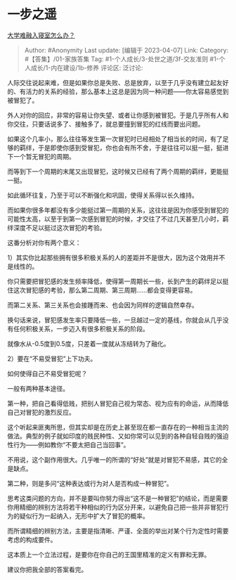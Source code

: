 # 一步之遥
[大学难融入寝室怎么办？](https://www.zhihu.com/question/593889999/answer/2970319265)

> Author: #Anonymity
> Last update: [编辑于 2023-04-07]
> Link:
> Category: #【答集】/01-家族答集
> Tag: #1-个人成长/3-处世之道/3f-交友准则 #1-个人成长/1-内在建设/1b-修养
> 评论区:
> 泛讨论:

人际交往说起来难，但是如果你总是失败、总是放弃，以至于几乎没有建立起友好的、有活力的关系的经验，那么基本上这总是因为同一种问题——你太容易感觉到被冒犯了。

外人对你的回应，非常的容易让你失望、或者让你感到被冒犯。于是几乎所有人和你交往，只要话说多了、接触多了，就总要撞到冒犯的红线而要出问题。

如果这个几率小，那么往往等发生第一次冒犯时已经相处了相当长的时间，有了足够的羁绊，于是即使你感到受冒犯，你也会有所不舍，于是往往可以挺一挺，挺进下一个暂无冒犯的周期。

而等到下一个周期的末尾又出现冒犯，这时候又已经有了两个周期的羁绊，更能挺一挺。

如此循环往复，乃至于可以不断强化和巩固，使得关系得以长久维持。

而如果你很多年都没有多少能挺过第一周期的关系，这往往是因为你感受到冒犯的可能性太高，以至于到第一次感到冒犯的时候，才交往了不过几天甚至几小时，羁绊深度不足以挺过这次冒犯的考验。

这番分析对你有两个意义：

1）其实你比起那些拥有很多积极关系的人的差距并不是很大，因为这个效用并不是线性的。

你只需要把冒犯感的发生频率降低，使得第一周期长一些，长到产生的羁绊足以挺住这次冒犯感的考验，那么第二周期、第三周期……都会变得更容易。

而第二关系、第三关系也会接踵而来、也会因为同样的逻辑自然幸存。

换句话来说，冒犯感发生率只要降低一些，一旦越过一定的基线，你就会从几乎没有任何积极关系，一步迈入有很多积极关系的阶段。

就像水从-0.5度到0.5度，只差着一度就从冻结转为了融化。

2）要在“不易受冒犯”上下功夫。

如何使得自己不易受冒犯呢？

一般有两种基本途径。

第一种，把自己看得低贱，把别人冒犯自己视为常态、视为应有的命运，从而降低自己对冒犯的激烈反应。

这个听起来匪夷所思，但其实却是在历史上甚至现在都一直存在的一种相当主流的做法。典型的例子就如印度的贱民种性、又如你常可以见到的各种自轻自贱的强迫性行为——例如教你“不要太把自己当回事”。

不用说，这个副作用很大。几乎唯一的所谓的“好处”就是对冒犯不易感，其它的全是缺点。

第二种，则是多问“这种表达或行为对人是否构成一种冒犯”。

思考这类问题的方向，并不是要叫你努力得出“这不是一种冒犯”的结论，而是需要你用精细的辨别方法将若干种相似的行为区分开来，以避免自己把一些并非冒犯行为的疑似行为一起纳入，无形中扩大了冒犯的概率。

而所谓精细的辨别方法，主要是指清晰、严谨、全面的举出对某个行为定性时需要考虑的构成要件。

这本质上一个立法过程，是要你在你自己的王国里精准的定义有罪和无罪。

建议你把我全部的答案看完。
